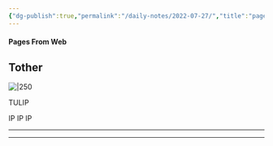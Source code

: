 ```yaml
---
{"dg-publish":true,"permalink":"/daily-notes/2022-07-27/","title":"pages from web","tags":["dailynotes"]}
---
```



#### Pages From Web

## Tother

![|250](https://i.imgur.com/t61WQB5.png)

TULIP

IP IP IP

---



---
